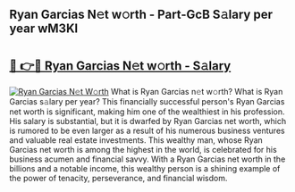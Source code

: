 ## Ryan Garcias N𝚎t w𝚘rth - Part-GcB S𝚊lary per year wM3Kl

# <h2><a href="http://gc3ci8.nevu.top/?p=Ryan+Garcias">🔗 👉🔴 Ryan Garcias N𝚎t w𝚘rth - S𝚊lary</a></h2>

[![Ryan Garcias N𝚎t W𝚘rth](https://i.imgur.com/Oavwk0R.jpeg)](http://gc3ci8.nevu.top/?p=Ryan+Garcias)
What is Ryan Garcias n𝚎t w𝚘rth? What is Ryan Garcias s𝚊lary per year?
This financially successful person's Ryan Garcias net worth is significant, making him one of the wealthiest in his profession. His salary is substantial, but it is dwarfed by Ryan Garcias net worth, which is rumored to be even larger as a result of his numerous business ventures and valuable real estate investments. This wealthy man, whose Ryan Garcias net worth is among the highest in the world, is celebrated for his business acumen and financial savvy. With a Ryan Garcias net worth in the billions and a notable income, this wealthy person is a shining example of the power of tenacity, perseverance, and financial wisdom.
